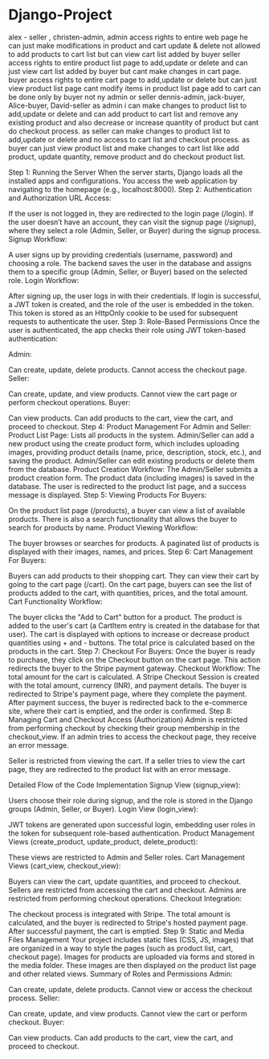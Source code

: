 # Django-Project
alex - seller , 
christen-admin,
admin access rights to entire web page he can just make modifications in product and cart update & delete not allowed to add products to cart list but can view cart list added by buyer
seller access rights to entire product list page to add,update or delete and can just view cart list added by buyer but cant make changes in cart page.
buyer access rights to entire cart page to add,update or delete but can just view product list page cant modify items in product list page
add to cart can be done only by buyer not ny admin or seller
 dennis-admin, 
 jack-buyer,
  Alice-buyer, 
  David-seller
  as admin i can make changes to product list to add,update or delete and can add product to cart list and remove any existing product and also decrease or increase quantity of product but cant do checkout process.
  as seller can make changes to product list to add,update or delete and no access to cart list and checkout process.
  as buyer can just view product list and make changes to cart list like add product, update quantity, remove product and do checkout product list.

Step 1: Running the Server
When the server starts, Django loads all the installed apps and configurations.
You access the web application by navigating to the homepage (e.g., localhost:8000).
Step 2: Authentication and Authorization
URL Access:

If the user is not logged in, they are redirected to the login page (/login).
If the user doesn’t have an account, they can visit the signup page (/signup), where they select a role (Admin, Seller, or Buyer) during the signup process.
Signup Workflow:

A user signs up by providing credentials (username, password) and choosing a role.
The backend saves the user in the database and assigns them to a specific group (Admin, Seller, or Buyer) based on the selected role.
Login Workflow:

After signing up, the user logs in with their credentials.
If login is successful, a JWT token is created, and the role of the user is embedded in the token.
This token is stored as an HttpOnly cookie to be used for subsequent requests to authenticate the user.
Step 3: Role-Based Permissions
Once the user is authenticated, the app checks their role using JWT token-based authentication:

Admin:

Can create, update, delete products.
Cannot access the checkout page.
Seller:

Can create, update, and view products.
Cannot view the cart page or perform checkout operations.
Buyer:

Can view products.
Can add products to the cart, view the cart, and proceed to checkout.
Step 4: Product Management
For Admin and Seller:
Product List Page: Lists all products in the system.
Admin/Seller can add a new product using the create product form, which includes uploading images, providing product details (name, price, description, stock, etc.), and saving the product.
Admin/Seller can edit existing products or delete them from the database.
Product Creation Workflow:
The Admin/Seller submits a product creation form.
The product data (including images) is saved in the database.
The user is redirected to the product list page, and a success message is displayed.
Step 5: Viewing Products
For Buyers:

On the product list page (/products), a buyer can view a list of available products.
There is also a search functionality that allows the buyer to search for products by name.
Product Viewing Workflow:

The buyer browses or searches for products.
A paginated list of products is displayed with their images, names, and prices.
Step 6: Cart Management
For Buyers:

Buyers can add products to their shopping cart.
They can view their cart by going to the cart page (/cart).
On the cart page, buyers can see the list of products added to the cart, with quantities, prices, and the total amount.
Cart Functionality Workflow:

The buyer clicks the "Add to Cart" button for a product.
The product is added to the user's cart (a CartItem entry is created in the database for that user).
The cart is displayed with options to increase or decrease product quantities using + and - buttons.
The total price is calculated based on the products in the cart.
Step 7: Checkout
For Buyers:
Once the buyer is ready to purchase, they click on the Checkout button on the cart page.
This action redirects the buyer to the Stripe payment gateway.
Checkout Workflow:
The total amount for the cart is calculated.
A Stripe Checkout Session is created with the total amount, currency (INR), and payment details.
The buyer is redirected to Stripe's payment page, where they complete the payment.
After payment success, the buyer is redirected back to the e-commerce site, where their cart is emptied, and the order is confirmed.
Step 8: Managing Cart and Checkout Access (Authorization)
Admin is restricted from performing checkout by checking their group membership in the checkout_view. If an admin tries to access the checkout page, they receive an error message.

Seller is restricted from viewing the cart. If a seller tries to view the cart page, they are redirected to the product list with an error message.

Detailed Flow of the Code Implementation
Signup View (signup_view):

Users choose their role during signup, and the role is stored in the Django groups (Admin, Seller, or Buyer).
Login View (login_view):

JWT tokens are generated upon successful login, embedding user roles in the token for subsequent role-based authentication.
Product Management Views (create_product, update_product, delete_product):

These views are restricted to Admin and Seller roles.
Cart Management Views (cart_view, checkout_view):

Buyers can view the cart, update quantities, and proceed to checkout.
Sellers are restricted from accessing the cart and checkout.
Admins are restricted from performing checkout operations.
Checkout Integration:

The checkout process is integrated with Stripe. The total amount is calculated, and the buyer is redirected to Stripe's hosted payment page. After successful payment, the cart is emptied.
Step 9: Static and Media Files Management
Your project includes static files (CSS, JS, images) that are organized in a way to style the pages (such as product list, cart, checkout page).
Images for products are uploaded via forms and stored in the media folder. These images are then displayed on the product list page and other related views.
Summary of Roles and Permissions
Admin:

Can create, update, delete products.
Cannot view or access the checkout process.
Seller:

Can create, update, and view products.
Cannot view the cart or perform checkout.
Buyer:

Can view products.
Can add products to the cart, view the cart, and proceed to checkout.